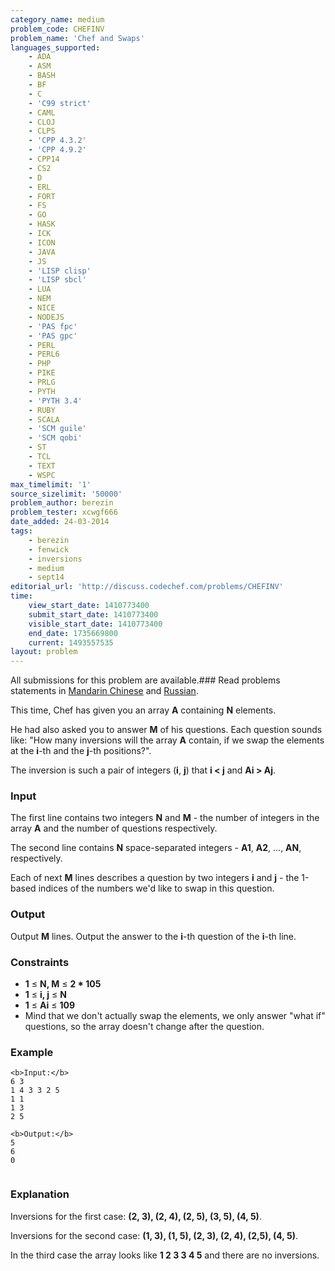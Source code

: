 ```yaml
---
category_name: medium
problem_code: CHEFINV
problem_name: 'Chef and Swaps'
languages_supported:
    - ADA
    - ASM
    - BASH
    - BF
    - C
    - 'C99 strict'
    - CAML
    - CLOJ
    - CLPS
    - 'CPP 4.3.2'
    - 'CPP 4.9.2'
    - CPP14
    - CS2
    - D
    - ERL
    - FORT
    - FS
    - GO
    - HASK
    - ICK
    - ICON
    - JAVA
    - JS
    - 'LISP clisp'
    - 'LISP sbcl'
    - LUA
    - NEM
    - NICE
    - NODEJS
    - 'PAS fpc'
    - 'PAS gpc'
    - PERL
    - PERL6
    - PHP
    - PIKE
    - PRLG
    - PYTH
    - 'PYTH 3.4'
    - RUBY
    - SCALA
    - 'SCM guile'
    - 'SCM qobi'
    - ST
    - TCL
    - TEXT
    - WSPC
max_timelimit: '1'
source_sizelimit: '50000'
problem_author: berezin
problem_tester: xcwgf666
date_added: 24-03-2014
tags:
    - berezin
    - fenwick
    - inversions
    - medium
    - sept14
editorial_url: 'http://discuss.codechef.com/problems/CHEFINV'
time:
    view_start_date: 1410773400
    submit_start_date: 1410773400
    visible_start_date: 1410773400
    end_date: 1735669800
    current: 1493557535
layout: problem
---
```

All submissions for this problem are available.###  Read problems statements in [Mandarin Chinese](http://www.codechef.com/download/translated/SEPT14/mandarin/CHEFINV.pdf) and [Russian](http://www.codechef.com/download/translated/SEPT14/russian/CHEFINV.pdf).

This time, Chef has given you an array **A** containing **N** elements.

He had also asked you to answer **M** of his questions. Each question sounds like: "How many inversions will the array **A** contain, if we swap the elements at the **i**-th and the **j**-th positions?".

The inversion is such a pair of integers (**i**, **j**) that **i < j** and **Ai > Aj**.

### Input

The first line contains two integers **N** and **M** - the number of integers in the array **A** and the number of questions respectively.

The second line contains **N** space-separated integers - **A1**, **A2**, ..., **AN**, respectively.

Each of next **M** lines describes a question by two integers **i** and **j** - the 1-based indices of the numbers we'd like to swap in this question.

### Output

Output **M** lines. Output the answer to the **i**-th question of the **i**-th line.

### Constraints

- **1** ≤ **N, M** ≤ **2 \* 105**
- **1** ≤ **i, j** ≤ **N**
- **1** ≤ **Ai** ≤ **109**
- Mind that we don't actually swap the elements, we only answer "what if" questions, so the array doesn't change after the question.

### Example

```
<b>Input:</b>
6 3
1 4 3 3 2 5
1 1
1 3
2 5

<b>Output:</b>
5
6
0


```
### Explanation

Inversions for the first case: **(2, 3), (2, 4), (2, 5), (3, 5), (4, 5)**.

Inversions for the second case: **(1, 3), (1, 5), (2, 3), (2, 4), (2,5), (4, 5)**.

In the third case the array looks like **1 2 3 3 4 5** and there are no inversions.